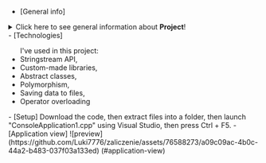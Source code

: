 - [General info]
<details>
<summary>Click here to see general information about <b>Project</b>!</summary>
This project is an auction shop where you are able to sell cars.
</details>
- [Technologies]
<ul>
    I've used in this project:
    <li>
    Stringstream API,
    </li>
    <li>
    Custom-made libraries,
    </li>
    <li>
    Abstract classes,
    </li>
    <li>
    Polymorphism,
    </li>
    <li>
    Saving data to files,
    </li>
    <li>
    Operator overloading
    </li>
</ul>
- [Setup]
  Download the code, then extract files into a folder, then launch "ConsoleApplication1.cpp" using Visual Studio, then press Ctrl + F5.
- [Application view]
  ![preview](https://github.com/Luki7776/zaliczenie/assets/76588273/a09c09ac-4b0c-44a2-b483-037f03a133ed)
(#application-view)
